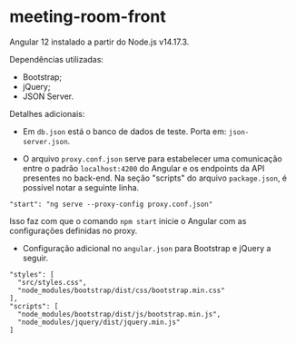 # meeting-room-front

Angular 12 instalado a partir do Node.js v14.17.3.

Dependências utilizadas:

* Bootstrap;
* jQuery;
* JSON Server.


Detalhes adicionais:

* Em ```db.json``` está o banco de dados de teste. Porta em: ```json-server.json```.

* O arquivo ```proxy.conf.json``` serve para estabelecer uma comunicação entre o padrão ```localhost:4200``` do Angular e os endpoints da API presentes no back-end. Na seção "scripts" do arquivo ```package.json```, é possível notar a seguinte linha.
```
"start": "ng serve --proxy-config proxy.conf.json"
```

Isso faz com que o comando ```npm start``` inicie o Angular com as configurações definidas no proxy.

* Configuração adicional no ```angular.json``` para Bootstrap e jQuery a seguir.
```
"styles": [
  "src/styles.css",
  "node_modules/bootstrap/dist/css/bootstrap.min.css"
],
"scripts": [
  "node_modules/bootstrap/dist/js/bootstrap.min.js",
  "node_modules/jquery/dist/jquery.min.js"
]
```